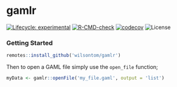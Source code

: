 # gamlr

 [![Lifecycle: experimental](https://img.shields.io/badge/lifecycle-experimental-orange.svg)](https://lifecycle.r-lib.org/articles/stages.html#experimental) [![R-CMD-check](https://github.com/wilsontom/gamlr/workflows/R-CMD-check/badge.svg)](https://github.com/wilsontom/gamlr/actions) [![codecov](https://codecov.io/gh/wilsontom/gamlr/branch/master/graph/badge.svg?token=NHwjPwgbAR)](https://codecov.io/gh/wilsontom/gamlr) ![License](https://img.shields.io/badge/license-GNU%20GPL%20v3.0-blue.svg "GNU GPL v3.0") 
 
 
 ### Getting Started
 
 ```r
 remotes::install_github('wilsontom/gamlr')
 ```
 
  Then to open a GAML file simply use the `open_file` function;
 
 ```r
myData <- gamlr::openFile('my_file.gaml', output = 'list')
 ```

